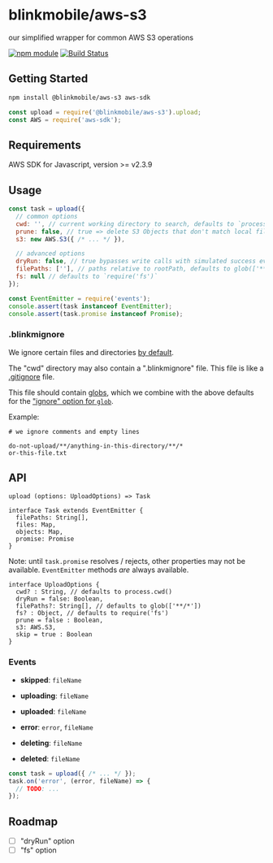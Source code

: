 # blinkmobile/aws-s3

our simplified wrapper for common AWS S3 operations

[![npm module](https://img.shields.io/npm/v/@blinkmobile/aws-s3.svg)](https://www.npmjs.com/package/@blinkmobile/aws-s3)
[![Build Status](https://travis-ci.org/blinkmobile/aws-s3.js.svg?branch=master)](https://travis-ci.org/blinkmobile/aws-s3.js)


## Getting Started

```sh
npm install @blinkmobile/aws-s3 aws-sdk
```

```js
const upload = require('@blinkmobile/aws-s3').upload;
const AWS = require('aws-sdk');
```


## Requirements

AWS SDK for Javascript, version >= v2.3.9


## Usage

```js
const task = upload({
  // common options
  cwd: '', // current working directory to search, defaults to `process.cwd()`
  prune: false, // true => delete S3 Objects that don't match local files
  s3: new AWS.S3({ /* ... */ }),

  // advanced options
  dryRun: false, // true bypasses write calls with simulated success events
  filePaths: [''], // paths relative to rootPath, defaults to glob(['**/*'])
  fs: null // defaults to `require('fs')`
});

const EventEmitter = require('events');
console.assert(task instanceof EventEmitter);
console.assert(task.promise instanceof Promise);
```


### .blinkmignore

We ignore certain files and directories [by default](https://github.com/novemberborn/ignore-by-default).

The "cwd" directory may also contain a ".blinkmignore" file.
This file is like a [.gitignore](https://git-scm.com/docs/gitignore) file.

This file should contain [globs](https://www.npmjs.com/package/glob#glob-primer),
which we combine with the above defaults for the ["ignore" option for `glob`](https://www.npmjs.com/package/glob#options).

Example:

```
# we ignore comments and empty lines

do-not-upload/**/anything-in-this-directory/**/*
or-this-file.txt
```


## API

```
upload (options: UploadOptions) => Task
```

```
interface Task extends EventEmitter {
  filePaths: String[],
  files: Map,
  objects: Map,
  promise: Promise
}
```

Note: until `task.promise` resolves / rejects, other properties may not be available. `EventEmitter` methods _are_ always available.

```
interface UploadOptions {
  cwd? : String, // defaults to process.cwd()
  dryRun = false: Boolean,
  filePaths?: String[], // defaults to glob(['**/*'])
  fs? : Object, // defaults to require('fs')
  prune = false : Boolean,
  s3: AWS.S3,
  skip = true : Boolean
}
```


### Events

- **skipped**: `fileName`

- **uploading**: `fileName`

- **uploaded**: `fileName`

- **error**: `error`, `fileName`

- **deleting**: `fileName`

- **deleted**: `fileName`

```js
const task = upload({ /* ... */ });
task.on('error', (error, fileName) => {
  // TODO: ...
});
```


## Roadmap

- [ ] "dryRun" option
- [ ] "fs" option

